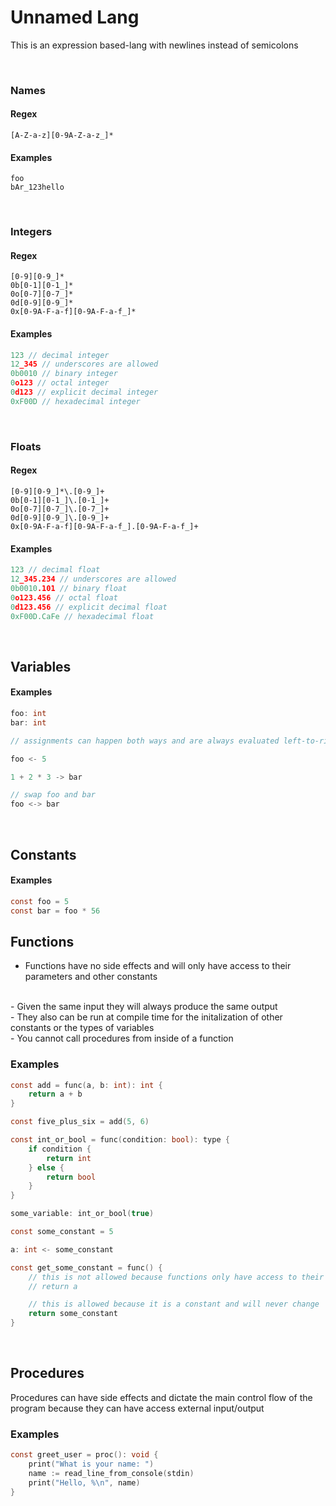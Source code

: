 # Unnamed Lang

This is an expression based-lang with newlines instead of semicolons

<br/>

### Names

#### Regex

```
[A-Z-a-z][0-9A-Z-a-z_]*
```

#### Examples

```
foo
bAr_123hello
```

<br/>

### Integers

#### Regex

```
[0-9][0-9_]*
0b[0-1][0-1_]*
0o[0-7][0-7_]*
0d[0-9][0-9_]*
0x[0-9A-F-a-f][0-9A-F-a-f_]*
```

#### Examples

```c
123 // decimal integer
12_345 // underscores are allowed
0b0010 // binary integer
0o123 // octal integer
0d123 // explicit decimal integer
0xF00D // hexadecimal integer
```

<br/>

### Floats

#### Regex

```
[0-9][0-9_]*\.[0-9_]+
0b[0-1][0-1_]\.[0-1_]+
0o[0-7][0-7_]\.[0-7_]+
0d[0-9][0-9_]\.[0-9_]+
0x[0-9A-F-a-f][0-9A-F-a-f_].[0-9A-F-a-f_]+
```

#### Examples

```c
123 // decimal float
12_345.234 // underscores are allowed
0b0010.101 // binary float
0o123.456 // octal float
0d123.456 // explicit decimal float
0xF00D.CaFe // hexadecimal float
```

<br/>

## Variables

#### Examples

```c
foo: int
bar: int

// assignments can happen both ways and are always evaluated left-to-right

foo <- 5

1 + 2 * 3 -> bar

// swap foo and bar
foo <-> bar
```

<br/>

## Constants

#### Examples

```c
const foo = 5
const bar = foo * 56
```

## Functions

- Functions have no side effects and will only have access to their parameters and other constants
<br/>
- Given the same input they will always produce the same output
<br/>
- They also can be run at compile time for the initalization of other constants or the types of variables
<br/>
- You cannot call procedures from inside of a function

### Examples

```c
const add = func(a, b: int): int {
	return a + b
}

const five_plus_six = add(5, 6)
```

```c
const int_or_bool = func(condition: bool): type {
	if condition {
		return int
	} else {
		return bool
	}
}

some_variable: int_or_bool(true)
```

```c
const some_constant = 5

a: int <- some_constant

const get_some_constant = func() {
	// this is not allowed because functions only have access to their parameters and local variables
	// return a

	// this is allowed because it is a constant and will never change
	return some_constant
}
```

<br/>

## Procedures

Procedures can have side effects and dictate the main control flow of the program because they can have access external input/output

### Examples

```c
const greet_user = proc(): void {
	print("What is your name: ")
	name := read_line_from_console(stdin)
	print("Hello, %\n", name)
}
```

